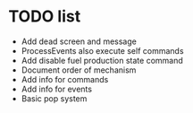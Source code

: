 # TODO list
* Add dead screen and message
* ProcessEvents also execute self commands
* Add disable fuel production state command
* Document order of mechanism
* Add info for commands
* Add info for events
* Basic pop system